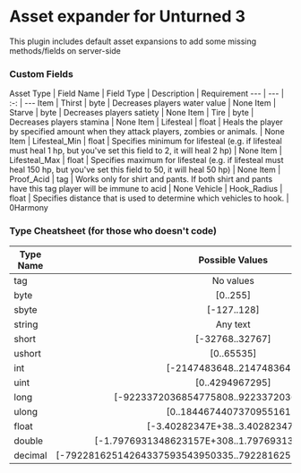 # Asset expander for Unturned 3

This plugin includes default asset expansions to add some missing methods/fields on server-side

### Custom Fields

Asset Type | Field Name | Field Type | Description | Requirement
--- | --- | :-: | ---
Item | Thirst | byte | Decreases players water value | None
Item | Starve | byte | Decreases players satiety | None
Item | Tire | byte | Decreases players stamina | None
Item | Lifesteal | float | Heals the player by specified amount when they attack players, zombies or animals. | None
Item | Lifesteal_Min | float | Specifies minimum for lifesteal (e.g. if lifesteal must heal 1 hp, but you've set this field to 2, it will heal 2 hp) | None
Item | Lifesteal_Max | float | Specifies maximum for lifesteal (e.g. if lifesteal must heal 150 hp, but you've set this field to 50, it will heal 50 hp) | None
Item | Proof_Acid | tag | Works only for shirt and pants. If both shirt and pants have this tag player will be immune to acid | None
Vehicle | Hook_Radius | float | Specifies distance that is used to determine which vehicles to hook. | 0Harmony

### Type Cheatsheet (for those who doesn't code)

Type Name | Possible Values
--- | :-:
tag | No values
byte | [0..255]
sbyte | [-127..128]
string | Any text
short | [-32768..32767]
ushort | [0..65535]
int | [-2147483648..2147483647]
uint | [0..4294967295]
long | [-9223372036854775808..9223372036854775807]
ulong | [0..18446744073709551615]
float | [-3.40282347E+38..3.40282347E+38]
double | [-1.7976931348623157E+308..1.7976931348623157E+308]
decimal | [-79228162514264337593543950335..79228162514264337593543950335]
